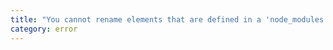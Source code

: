 ```yaml
---
title: "You cannot rename elements that are defined in a 'node_modules' folder."
category: error
---
```

